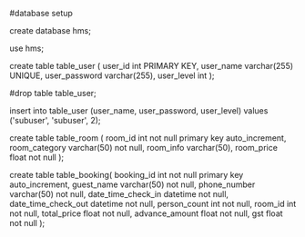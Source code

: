 #database setup

create database hms;

use hms;

create table table_user (
	user_id int PRIMARY KEY,
    user_name varchar(255) UNIQUE,
    user_password varchar(255),
    user_level  int
);

#drop table table_user;

insert into table_user (user_name, user_password, user_level) values ('subuser', 'subuser', 2);


create table table_room (
    room_id int not null primary key auto_increment,
    room_category varchar(50) not null,
    room_info varchar(50),
    room_price float not null
);

create table table_booking(
    booking_id int not null primary key auto_increment,
    guest_name varchar(50) not null,
    phone_number varchar(50) not null,
    date_time_check_in datetime not null,
    date_time_check_out datetime not null,
    person_count int not null,
    room_id int not null,
    total_price float not null,
    advance_amount float not null,
    gst float not null
);